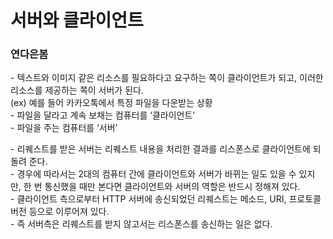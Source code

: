 # 서버와 클라이언트 
### 연다은봄
\- 텍스트와 이미지 같은 리소스를 필요하다고 요구하는 쪽이 클라이언트가 되고, 이러한 리소스를 제공하는 쪽이 서버가 된다.      
(ex) 예를 들어 카카오톡에서 특정 파일을 다운받는 상황    
\- 파일을 달라고 계속 보채는 컴퓨터를 ‘클라이언트’   
\- 파일을 주는 컴퓨터를 ‘서버’    

\- 리퀘스트를 받은 서버는 리퀘스트 내용을 처리한 결과를 리스폰스로 클라이언트에 되돌려 준다.    
\- 경우에 따라서는 2대의 컴퓨터 간에 클라이언트와 서버가 바뀌는 일도 있을 수 있지만, 한 번 통신했을 때만 본다면 클라이언트와 서버의 역할은 반드시 정해져 있다.      
\- 클라이언트 측으로부터 HTTP 서버에 송신되었던 리퀘스트는 메소드, URI, 프로토콜 버전 등으로 이루어져 있다.         
\- 즉 서버측은 리퀘스트를 받지 않고서는 리스폰스를 송신하는 일은 없다.      


